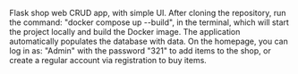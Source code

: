 Flask shop web CRUD app, with simple UI. After cloning the repository, run the command: "docker compose up --build", in the terminal, which will start the project locally and build the Docker image. The application automatically populates the database with data. On the homepage, you can log in as: "Admin" with the password "321" to add items to the shop, or create a regular account via registration to buy items.